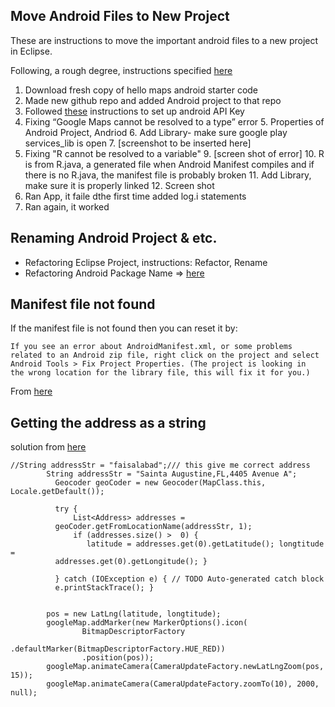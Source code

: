 ## Move Android Files to New Project
These are instructions to move the important android files to a new project in Eclipse. 

Following, a rough degree, instructions specified [here](https://github.com/googlemaps/hellomap-android#import-the-project-to-your-workspace)

1. Download fresh copy of hello maps android starter code
2. Made new github repo and added Android project to that repo
3. Followed [these](https://developers.google.com/maps/documentation/android/start#create_an_api_project_in_the_google_apis_console) instructions to set up android API Key
4. Fixing “Google Maps cannot be resolved to a type” error
	5. Properties of Android Project, Andriod
	6. Add Library- make sure google play services_lib is open
	7. [screenshot to be inserted here]
8. Fixing "R cannot be resolved to a variable" 
	9. [screen shot of error]
	10. R is from R.java, a generated file when 	Android Manifest compiles and if there is no 	R.java, the manifest file is probably broken
	11. Add Library, make sure it is properly linked
	12. Screen shot
13. Ran App, it faile dthe first time added log.i statements
14. Ran again, it worked 
 

## Renaming Android Project & etc.
* Refactoring Eclipse Project, instructions: Refactor, Rename
* Refactoring Android Package Name => [here](http://stackoverflow.com/questions/3697899/package-renaming-in-eclipse-android-project/12429872#12429872)

## Manifest file not found
If the manifest file is not found then you can reset it by:
```
If you see an error about AndroidManifest.xml, or some problems  
related to an Android zip file, right click on the project and select       
Android Tools > Fix Project Properties. (The project is looking in 
the wrong location for the library file, this will fix it for you.)  
```
From [here](http://stackoverflow.com/a/7451778)

## Getting the address as a string
solution from [here](http://stackoverflow.com/questions/16686436/getting-latitude-longitude-from-address-in-android)

```
//String addressStr = "faisalabad";/// this give me correct address
        String addressStr = "Sainta Augustine,FL,4405 Avenue A";
          Geocoder geoCoder = new Geocoder(MapClass.this, Locale.getDefault());

          try {
              List<Address> addresses =
          geoCoder.getFromLocationName(addressStr, 1); 
              if (addresses.size() >  0) {
                 latitude = addresses.get(0).getLatitude(); longtitude =
          addresses.get(0).getLongitude(); }

          } catch (IOException e) { // TODO Auto-generated catch block
          e.printStackTrace(); }


        pos = new LatLng(latitude, longtitude);
        googleMap.addMarker(new MarkerOptions().icon(
                BitmapDescriptorFactory
                        .defaultMarker(BitmapDescriptorFactory.HUE_RED))
                .position(pos));
        googleMap.animateCamera(CameraUpdateFactory.newLatLngZoom(pos, 15));
        googleMap.animateCamera(CameraUpdateFactory.zoomTo(10), 2000, null);
```